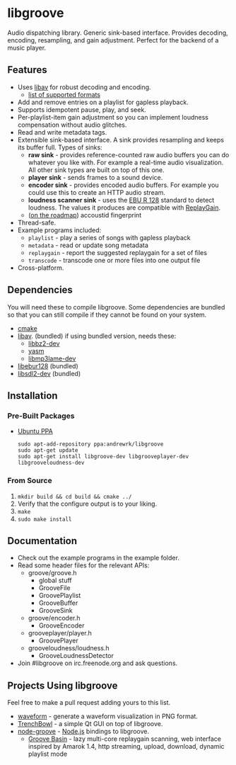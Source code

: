 # libgroove

Audio dispatching library. Generic sink-based interface. Provides decoding,
encoding, resampling, and gain adjustment. Perfect for the backend of a
music player.

## Features

 * Uses [libav](http://www.libav.org/) for robust decoding and encoding.
   - [list of supported formats](http://www.libav.org/general.html#Supported-File-Formats-and-Codecs)
 * Add and remove entries on a playlist for gapless playback.
 * Supports idempotent pause, play, and seek.
 * Per-playlist-item gain adjustment so you can implement loudness compensation
   without audio glitches.
 * Read and write metadata tags.
 * Extensible sink-based interface. A sink provides resampling
   and keeps its buffer full. Types of sinks:
   * **raw sink** - provides reference-counted raw audio buffers you can do
     whatever you like with. For example a real-time audio visualization.
     All other sink types are built on top of this one.
   * **player sink** - sends frames to a sound device.
   * **encoder sink** - provides encoded audio buffers. For example you could
     use this to create an HTTP audio stream.
   * **loudness scanner sink** - uses the [EBU R 128](http://tech.ebu.ch/loudness)
     standard to detect loudness. The values it produces are compatible with
     [ReplayGain](http://wiki.hydrogenaudio.org/index.php?title=ReplayGain_1.0_specification).
   * ([on the roadmap](https://github.com/superjoe30/libgroove/issues/19)) accoustid fingerprint
 * Thread-safe.
 * Example programs included:
   * `playlist` - play a series of songs with gapless playback
   * `metadata` - read or update song metadata
   * `replaygain` - report the suggested replaygain for a set of files
   * `transcode` - transcode one or more files into one output file
 * Cross-platform.

## Dependencies

You will need these to compile libgroove. Some dependencies are bundled
so that you can still compile if they cannot be found on your system.

 * [cmake](http://www.cmake.org/)
 * [libav](http://libav.org). (bundled) if using bundled version, needs these:
   - [libbz2-dev](http://www.bzip.org/)
   - [yasm](http://yasm.tortall.net/)
   - [libmp3lame-dev](http://lame.sourceforge.net/)
 * [libebur128](https://github.com/jiixyj/libebur128) (bundled)
 * [libsdl2-dev](http://www.libsdl.org/) (bundled)

## Installation

### Pre-Built Packages

 * [Ubuntu PPA](https://launchpad.net/~andrewrk/+archive/libgroove)

   ```
   sudo apt-add-repository ppa:andrewrk/libgroove
   sudo apt-get update
   sudo apt-get install libgroove-dev libgrooveplayer-dev libgrooveloudness-dev
   ```

### From Source

 1. `mkdir build && cd build && cmake ../`
 2. Verify that the configure output is to your liking.
 3. `make`
 4. `sudo make install`

## Documentation

 * Check out the example programs in the example folder.
 * Read some header files for the relevant APIs:
   * groove/groove.h
     - global stuff
     - GrooveFile
     - GroovePlaylist
     - GrooveBuffer
     - GrooveSink
   * groove/encoder.h
     - GrooveEncoder
   * grooveplayer/player.h
     - GroovePlayer
   * grooveloudness/loudness.h
     - GrooveLoudnessDetector
 * Join #libgroove on irc.freenode.org and ask questions.

## Projects Using libgroove

Feel free to make a pull request adding yours to this list.

 * [waveform](https://github.com/superjoe30/waveform) - generate a waveform
   visualization in PNG format.
 * [TrenchBowl](https://github.com/superjoe30/TrenchBowl) - a simple Qt GUI
   on top of libgroove.
 * [node-groove](https://github.com/superjoe30/node-groove) -
   [Node.js](http://nodejs.org/) bindings to libgroove.
   - [Groove Basin](https://github.com/superjoe30/groovebasin) - lazy
     multi-core replaygain scanning, web interface inspired by Amarok 1.4,
     http streaming, upload, download, dynamic playlist mode
